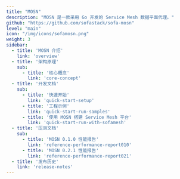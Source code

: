 ```yaml
---
title: "MOSN"
description: "MOSN 是一款采用 Go 开发的 Service Mesh 数据平面代理。"
github: "https://github.com/sofastack/sofa-mosn"
level: "main"
icon: "/img/icons/sofamosn.png"
weight: 3
sidebar:
  - title: 'MOSN 介绍'
    link: 'overview'
  - title: '架构原理'
    sub:
      - title: '核心概念'
        link: 'core-concept'
  - title: '开发文档'
    sub:
      - title: '快速开始'
        link: 'quick-start-setup'
      - title: '工程示例'
        link: 'quick-start-run-samples'
      - title: '使用 MOSN 搭建 Service Mesh 平台'
        link: 'quick-start-run-with-sofamesh'
  - title: '压测文档'
    sub:
      - title: 'MOSN 0.1.0 性能报告'
        link: 'reference-performance-report010'
      - title: 'MOSN 0.2.1 性能报告'
        link: 'reference-performance-report021'
  - title: '发布历史'
    link: 'release-notes'
---
```

